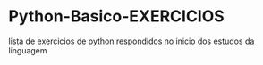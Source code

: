 # Python-Basico-EXERCICIOS
lista de exercicios de python respondidos no inicio dos estudos da linguagem
